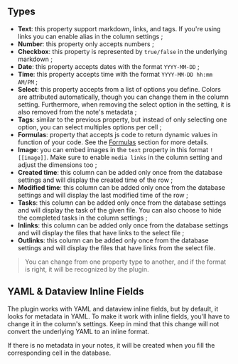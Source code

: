 ## Types

- **Text**: this property support markdown, links, and tags. If you're using links you can enable alias in the column settings ;
- **Number**: this property only accepts numbers ;
- **Checkbox**: this property is represented by `true/false` in the underlying markdown ;
- **Date**: this property accepts dates with the format `YYYY-MM-DD` ;
- **Time**: this property accepts time with the format `YYYY-MM-DD hh:mm AM/PM` ;
- **Select**: this property accepts from a list of options you define. Colors are attributed automatically, though you can change them in the column setting. Furthermore, when removing the select option in the setting, it is also removed from the note's metadata ;
- **Tags**: similar to the previous property, but instead of only selecting one option, you can select multiples options per cell ;
- **Formulas**: property that accepts js code to return dynamic values in function of your code. See the [Formulas](/obsidian-db-folder/features/Formulas/) section for more details.
- **Image**: you can embed images in the `text` property in this format `![[image]]`. Make sure to enable `media links` in the column setting and adjust the dimensions too ;
- **Created time**: this column can be added only once from the database settings and will display the created time of the row ;
- **Modified time**: this column can be added only once from the database settings and will display the last modified time of the row ;
- **Tasks**: this column can be added only once from the database settings and will display the task of the given file. You can also choose to hide the completed tasks in the column settings ;
- **Inlinks**: this column can be added only once from the database settings and will display the files that have links to the select file ;
- **Outlinks**: this column can be added only once from the database settings and will display the files that have links from the select file.
> You can change from one property type to another, and if the format is right, it will be recognized by the plugin.

## YAML & Dataview Inline Fields

The plugin works with YAML and dataview inline fields, but by default, it looks for metadata in YAML. To make it work with inline fields, you'll have to change it in the column's settings. Keep in mind that this change will not convert the underlying YAML to an inline format.

If there is no metadata in your notes, it will be created when you fill the corresponding cell in the database.